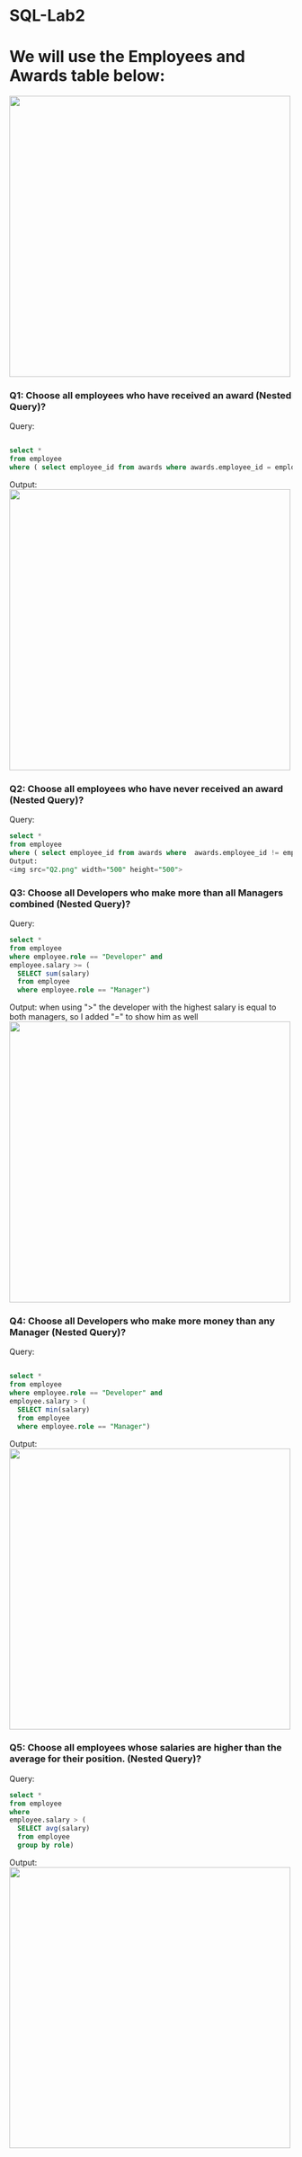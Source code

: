# SQL-Lab2

# We will use the Employees and Awards table below:

 <img src="Lab2.png" width="500" height="500">

### Q1: Choose all employees who have received an award (Nested Query)?
Query:
```sql

select * 
from employee
where ( select employee_id from awards where awards.employee_id = employee.id) 
```
Output:
<img src="Q1.png" width="500" height="500">
 

### Q2: Choose all employees who have never received an award (Nested Query)?
Query:
```sql
select * 
from employee
where ( select employee_id from awards where  awards.employee_id != employee.id) 
Output:
<img src="Q2.png" width="500" height="500">
```
 
### Q3: Choose all Developers who make more than all Managers combined (Nested Query)?
Query:
```sql
select *
from employee
where employee.role == "Developer" and 
employee.salary >= (
  SELECT sum(salary) 
  from employee 
  where employee.role == "Manager")
```
Output:
when using ">" the developer with the highest salary is equal to both managers, so I added "=" to show him as well 
<img src="Q4.png" width="500" height="500">


 
### Q4: Choose all Developers who make more money than any Manager (Nested Query)?
Query:
```sql

select *
from employee
where employee.role == "Developer" and 
employee.salary > (
  SELECT min(salary) 
  from employee 
  where employee.role == "Manager")
```
Output:
<img src="Q4.png" width="500" height="500">

 
### Q5: Choose all employees whose salaries are higher than the average for their position. (Nested Query)?
Query:
```sql
select *
from employee
where 
employee.salary > (
  SELECT avg(salary) 
  from employee 
  group by role)
```
Output:
<img src="Q5.png" width="500" height="500">

